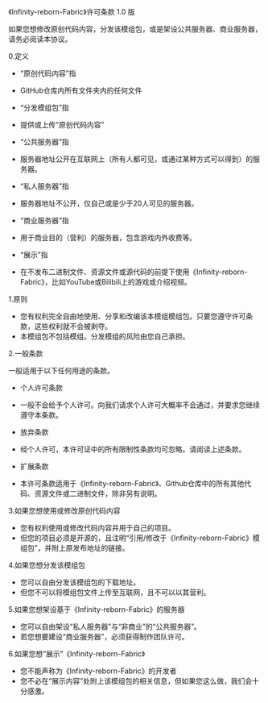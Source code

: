《Infinity-reborn-Fabric》许可条款 1.0 版

如果您想修改原创代码内容，分发该模组包，或是架设公共服务器、商业服务器，请务必阅读本协议。

0.定义

- “原创代码内容”指
 - GitHub仓库内所有文件夹内的任何文件

- “分发模组包”指
 - 提供或上传“原创代码内容”

- “公共服务器”指
 - 服务器地址公开在互联网上（所有人都可见，或通过某种方式可以得到）的服务器。

- “私人服务器”指
 - 服务器地址不公开，仅自己或是少于20人可见的服务器。

- “商业服务器”指
 - 用于商业目的（营利）的服务器，包含游戏内外收费等。

- “展示”指
 - 在不发布二进制文件、资源文件或源代码的前提下使用《Infinity-reborn-Fabric》，比如YouTube或Bilibili上的游戏或介绍视频。

1.原则

- 您有权利完全自由地使用、分享和改编该本模组模组包。只要您遵守许可条款，这些权利就不会被剥夺。
- 本模组包不包括模组。分发模组的风险由您自己承担。

2.一般条款

一般适用于以下任何用途的条款。
- 个人许可条款
 - 一般不会给予个人许可。向我们请求个人许可大概率不会通过，并要求您继续遵守本条款。

- 放弃条款
 - 经个人许可，本许可证中的所有限制性条款均可忽略。请阅读上述条款。

- 扩展条款
 - 本许可条款适用于《Infinity-reborn-Fabric》、Github仓库中的所有其他代码、资源文件或二进制文件，除非另有说明。

3.如果您想使用或修改原创代码内容

- 您有权利使用或修改代码内容并用于自己的项目。
- 但您的项目必须是开源的，且注明“引用/修改于《Infinity-reborn-Fabric》模组包”，并附上原发布地址的链接。

4.如果您想分发该模组包

- 您可以自由分发该模组包的下载地址。
 - 但您不可以将模组包文件上传至互联网，且不可以以其营利。

5.如果您想架设基于《Infinity-reborn-Fabric》的服务器

- 您可以自由架设“私人服务器”与“非商业”的“公共服务器”。
 - 若您想要建设“商业服务器”，必须获得制作团队许可。

6.如果您想“展示”《Infinity-reborn-Fabric》

- 您不能声称为《Infinity-reborn-Fabric》的开发者
- 您不必在“展示内容”处附上该模组包的相关信息，但如果您这么做，我们会十分感激。
